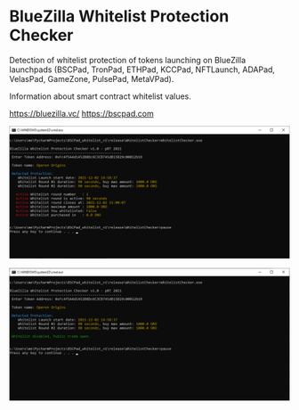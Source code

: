 # BlueZilla Whitelist Protection Checker

Detection of whitelist protection of tokens launching on BlueZilla launchpads 
(BSCPad, TronPad, ETHPad, KCCPad, NFTLaunch, ADAPad, VelasPad, GameZone, PulsePad, MetaVPad).

Information about smart contract whitelist values.

https://bluezilla.vc/
https://bscpad.com

![alt text](https://github.com/prt1999/BluezillaWhitelist/blob/main/res/pic2.png)

![alt text](https://github.com/prt1999/BluezillaWhitelist/blob/main/res/pic0.png)
